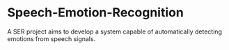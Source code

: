 # Speech-Emotion-Recognition
A SER project aims to develop a system capable of automatically detecting emotions from speech signals.
